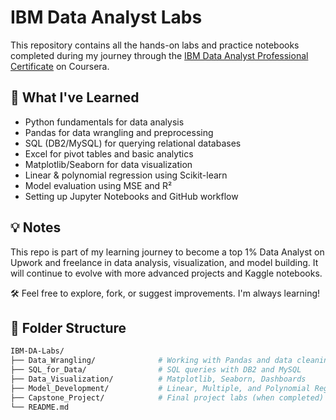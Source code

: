 # IBM Data Analyst Labs

This repository contains all the hands-on labs and practice notebooks completed during my journey through the [IBM Data Analyst Professional Certificate](https://www.coursera.org/professional-certificates/ibm-data-analyst) on Coursera.

## 🚀 What I've Learned

- Python fundamentals for data analysis
- Pandas for data wrangling and preprocessing
- SQL (DB2/MySQL) for querying relational databases
- Excel for pivot tables and basic analytics
- Matplotlib/Seaborn for data visualization
- Linear & polynomial regression using Scikit-learn
- Model evaluation using MSE and R²
- Setting up Jupyter Notebooks and GitHub workflow

## 💡 Notes
This repo is part of my learning journey to become a top 1% Data Analyst on Upwork and freelance in data analysis, visualization, and model building.
It will continue to evolve with more advanced projects and Kaggle notebooks.

🛠️ Feel free to explore, fork, or suggest improvements. I'm always learning!

## 📂 Folder Structure

```bash
IBM-DA-Labs/
├── Data_Wrangling/              # Working with Pandas and data cleaning
├── SQL_for_Data/                # SQL queries with DB2 and MySQL
├── Data_Visualization/          # Matplotlib, Seaborn, Dashboards
├── Model_Development/           # Linear, Multiple, and Polynomial Regression
├── Capstone_Project/            # Final project labs (when completed)
└── README.md
